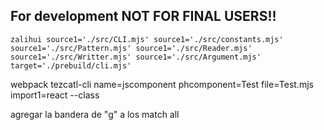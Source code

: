 ## For development NOT FOR FINAL USERS!! ##

    zalihui source1='./src/CLI.mjs' source1='./src/constants.mjs' source1='./src/Pattern.mjs' source1='./src/Reader.mjs' source1='./src/Writter.mjs' source1='./src/Argument.mjs' target='./prebuild/cli.mjs'


webpack
tezcatl-cli name=jscomponent phcomponent=Test file=Test.mjs import1=react --class


agregar la bandera de "g" a los match all